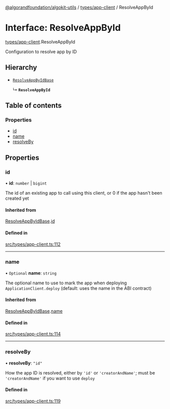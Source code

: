 [@algorandfoundation/algokit-utils](../README.md) / [types/app-client](../modules/types_app_client.md) / ResolveAppById

# Interface: ResolveAppById

[types/app-client](../modules/types_app_client.md).ResolveAppById

Configuration to resolve app by ID

## Hierarchy

- [`ResolveAppByIdBase`](types_app_client.ResolveAppByIdBase.md)

  ↳ **`ResolveAppById`**

## Table of contents

### Properties

- [id](types_app_client.ResolveAppById.md#id)
- [name](types_app_client.ResolveAppById.md#name)
- [resolveBy](types_app_client.ResolveAppById.md#resolveby)

## Properties

### id

• **id**: `number` \| `bigint`

The id of an existing app to call using this client, or 0 if the app hasn't been created yet

#### Inherited from

[ResolveAppByIdBase](types_app_client.ResolveAppByIdBase.md).[id](types_app_client.ResolveAppByIdBase.md#id)

#### Defined in

[src/types/app-client.ts:112](https://github.com/algorandfoundation/algokit-utils-ts/blob/main/src/types/app-client.ts#L112)

___

### name

• `Optional` **name**: `string`

The optional name to use to mark the app when deploying `ApplicationClient.deploy` (default: uses the name in the ABI contract)

#### Inherited from

[ResolveAppByIdBase](types_app_client.ResolveAppByIdBase.md).[name](types_app_client.ResolveAppByIdBase.md#name)

#### Defined in

[src/types/app-client.ts:114](https://github.com/algorandfoundation/algokit-utils-ts/blob/main/src/types/app-client.ts#L114)

___

### resolveBy

• **resolveBy**: ``"id"``

How the app ID is resolved, either by `'id'` or `'creatorAndName'`; must be `'creatorAndName'` if you want to use `deploy`

#### Defined in

[src/types/app-client.ts:119](https://github.com/algorandfoundation/algokit-utils-ts/blob/main/src/types/app-client.ts#L119)
